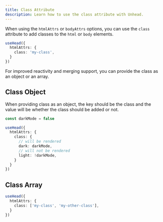 ```yaml
---
title: Class Attribute
description: Learn how to use the class attribute with Unhead.
---
```


When using the `htmlAttrs` or `bodyAttrs` options, you can use the `class` attribute to add classes to the `html` or `body` elements.

```ts
useHead({
  htmlAttrs: {
    class: 'my-class',
  }
})
```

For improved reactivity and merging support, you can provide the class as an object or an array.

## Class Object

When providing class as an object, the key should be the class and the value will be whether the class should be added or not.

```ts
const darkMode = false

useHead({
  htmlAttrs: {
    class: {
      // will be rendered
      dark: darkMode,
      // will not be rendered
      light: !darkMode,
    }
  }
})
```

## Class Array

```ts
useHead({
  htmlAttrs: {
    class: ['my-class', 'my-other-class'],
  }
})
```

